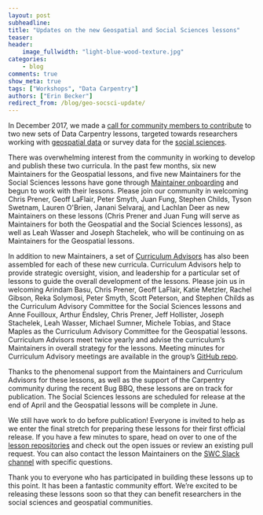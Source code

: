 ```yaml
---
layout: post
subheadline:
title: "Updates on the new Geospatial and Social Sciences lessons"
teaser:
header:
    image_fullwidth: "light-blue-wood-texture.jpg"
categories:
    - blog
comments: true
show_meta: true
tags: ["Workshops", "Data Carpentry"]
authors: ["Erin Becker"]
redirect_from: /blog/geo-socsci-update/
---
```


In December 2017, we made a [call for community members to contribute](http://www.datacarpentry.org/blog/geospatial-socsci/) to two new sets of Data Carpentry lessons, targeted towards researchers working with [geospatial data](http://www.datacarpentry.org/lessons/#geospatial-curriculum) or survey data for the [social sciences](http://www.datacarpentry.org/lessons/#social-science-curriculum). 

There was overwhelming interest from the community in working to develop and publish these two curricula. In the past few months, six new Maintainers for the Geospatial lessons, and five new Maintainers for the Social Sciences lessons have gone through [Maintainer onboarding](https://carpentries.github.io/maintainer-onboarding/) and begun to work with their lessons. Please join our community in welcoming Chris Prener, Geoff LaFlair, Peter Smyth, Juan Fung, Stephen Childs, Tyson Swetnam, Lauren O'Brien, Janani Selvaraj, and Lachlan Deer as new Maintainers on these lessons (Chris Prener and Juan Fung will serve as Maintainers for both the Geospatial and the Social Sciences lessons), as well as Leah Wasser and Joseph Stachelek, who will be continuing on as Maintainers for the Geospatial lessons.

In addition to new Maintainers, a set of [Curriculum Advisors](http://www.datacarpentry.org/lesson-leadership/) has also been assembled for each of these new curricula. Curriculum Advisors help to provide strategic oversight, vision, and leadership for a particular set of lessons to guide the overall development of the lessons. Please join us in welcoming Arindam Basu, Chris Prener, Geoff LaFlair, Katie Metzler, Rachel Gibson, Reka Solymosi, Peter Smyth, Scott Peterson, and Stephen Childs as the Curriculum Advisory Committee for the Social Sciences lessons and Anne Fouilloux, Arthur Endsley, Chris Prener, Jeff Hollister, Joseph Stachelek, Leah Wasser, Michael Sumner, Michele Tobias, and Stace Maples as the Curriculum Advisory Committee for the Geospatial lessons. Curriculum Advisors meet twice yearly and advise the curriculum’s Maintainers in overall strategy for the lessons. Meeting minutes for Curriculum Advisory meetings are available in the group’s [GitHub repo](https://github.com/datacarpentry/curriculum-advisors/). 

Thanks to the phenomenal support from the Maintainers and Curriculum Advisors for these lessons, as well as the support of the Carpentry community during the recent Bug BBQ, these lessons are on track for publication. The Social Sciences lessons are scheduled for release at the end of April and the Geospatial lessons will be complete in June. 

We still have work to do before publication! Everyone is invited to help as we enter the final stretch for preparing these lessons for their first official release. If you have a few minutes to spare, head on over to one of the [lesson repositories](http://www.datacarpentry.org/lessons/) and check out the open issues or review an existing pull request. You can also contact the lesson Maintainers on the [SWC Slack channel](https://swc-slack-invite.herokuapp.com/) with specific questions. 

Thank you to everyone who has participated in building these lessons up to this point. It has been a fantastic community effort. We’re excited to be releasing these lessons soon so that they can benefit researchers in the social sciences and geospatial communities.


